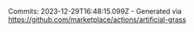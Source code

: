Commits: 2023-12-29T16:48:15.099Z - Generated via https://github.com/marketplace/actions/artificial-grass
<br>
